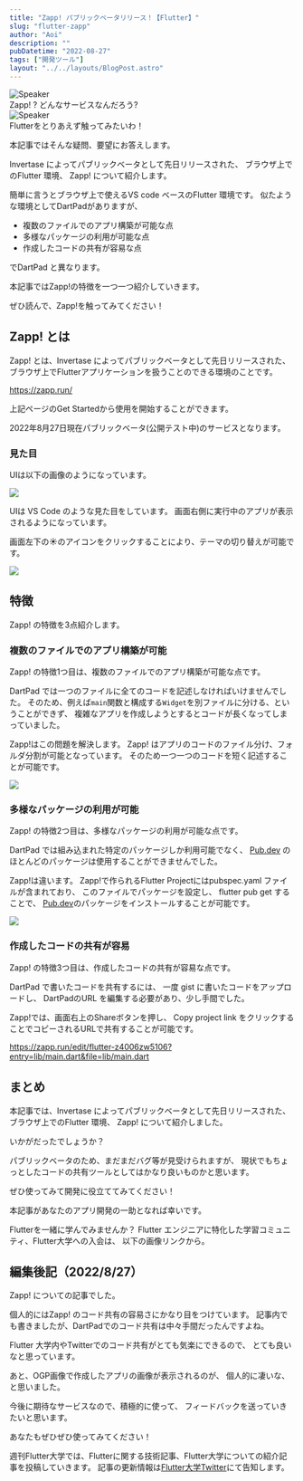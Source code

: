 ```yaml
---
title: "Zapp! パブリックベータリリース！【Flutter】"
slug: "flutter-zapp"
author: "Aoi"
description: ""
pubDatetime: "2022-08-27"
tags: ["開発ツール"]
layout: "../../layouts/BlogPost.astro"
---
```


<div class="speech-bubble-container">
  <div class="speech-bubble-avatar">
    <img src="/images/wp-content/themes/cocoon-master/images/ojisan.webp" alt="Speaker" />
  </div>
  <div class="speech-bubble">
    <div class="speech-bubble-content">
      Zapp! ? どんなサービスなんだろう?
    </div>
    <div class="speech-bubble-arrow arrow-left"></div>
  </div>
</div>

<div class="speech-bubble-container">
  <div class="speech-bubble-avatar">
    <img src="/images/wp-content/themes/cocoon-master/images/obasan.webp" alt="Speaker" />
  </div>
  <div class="speech-bubble">
    <div class="speech-bubble-content">
      Flutterをとりあえず触ってみたいわ！
    </div>
    <div class="speech-bubble-arrow arrow-left"></div>
  </div>
</div>

本記事ではそんな疑問、要望にお答えします。

Invertase によってパブリックベータとして先日リリースされた、
ブラウザ上でのFlutter 環境、 Zapp! について紹介します。

簡単に言うとブラウザ上で使えるVS code ベースのFlutter 環境です。
似たような環境としてDartPadがありますが、

- 複数のファイルでのアプリ構築が可能な点
- 多様なパッケージの利用が可能な点
- 作成したコードの共有が容易な点

でDartPad と異なります。

本記事ではZapp!の特徴を一つ一つ紹介していきます。

ぜひ読んで、Zapp!を触ってみてください！

## Zapp! とは

Zapp! とは、Invertase によってパブリックベータとして先日リリースされた、
ブラウザ上でFlutterアプリケーションを扱うことのできる環境のことです。

https://zapp.run/

上記ページのGet Startedから使用を開始することができます。

2022年8月27日現在パブリックベータ(公開テスト中)のサービスとなります。

### 見た目

UIは以下の画像のようになっています。

![](/images/wp-content/uploads/2022/08/スクリーンショット-2022-08-27-13.49.03-1024x563.webp)

UIは VS Code のような見た目をしています。
画面右側に実行中のアプリが表示されるようになっています。

画面左下の☀︎のアイコンをクリックすることにより、テーマの切り替えが可能です。

![](/images/wp-content/uploads/2022/08/スクリーンショット-2022-08-27-13.52.51-1024x561.webp)

## 特徴

Zapp! の特徴を3点紹介します。

### 複数のファイルでのアプリ構築が可能

Zapp! の特徴1つ目は、複数のファイルでのアプリ構築が可能な点です。

DartPad では一つのファイルに全てのコードを記述しなければいけませんでした。
そのため、例えば`main`関数と構成する`Widget`を別ファイルに分ける、ということができず、
複雑なアプリを作成しようとするとコードが長くなってしまっていました。

Zapp!はこの問題を解決します。
Zapp! はアプリのコードのファイル分け、フォルダ分割が可能となっています。
そのため一つ一つのコードを短く記述することが可能です。

![](/images/wp-content/uploads/2022/08/スクリーンショット-2022-08-27-14.00.58-1024x661.webp)

### 多様なパッケージの利用が可能

Zapp! の特徴2つ目は、多様なパッケージの利用が可能な点です。

DartPad では組み込まれた特定のパッケージしか利用可能でなく、
[Pub.dev](https://pub.dev/) のほとんどのパッケージは使用することができませんでした。

Zapp!は違います。
Zapp!で作られるFlutter Projectにはpubspec.yaml ファイルが含まれており、
このファイルでパッケージを設定し、
flutter pub get することで、
[Pub.dev](https://pub.dev/)のパッケージをインストールすることが可能です。

![](/images/wp-content/uploads/2022/08/スクリーンショット-2022-08-27-14.25.34-1024x558.webp)

### 作成したコードの共有が容易

Zapp! の特徴3つ目は、作成したコードの共有が容易な点です。

DartPad で書いたコードを共有するには、
一度 gist に書いたコードをアップロードし、
DartPadのURL を編集する必要があり、少し手間でした。

Zapp!では、画面右上のShareボタンを押し、
Copy project link をクリックすることでコピーされるURLで共有することが可能です。

https://zapp.run/edit/flutter-z4006zw5106?entry=lib/main.dart&file=lib/main.dart

## まとめ

本記事では、Invertase によってパブリックベータとして先日リリースされた、
ブラウザ上でのFlutter 環境、 Zapp! について紹介しました。

いかがだったでしょうか？

パブリックベータのため、まだまだバグ等が見受けられますが、
現状でもちょっとしたコードの共有ツールとしてはかなり良いものかと思います。

ぜひ使ってみて開発に役立ててみてください！

本記事があなたのアプリ開発の一助となれば幸いです。

Flutterを一緒に学んでみませんか？
Flutter エンジニアに特化した学習コミュニティ、Flutter大学への入会は、
以下の画像リンクから。

## 編集後記（2022/8/27）

Zapp! についての記事でした。

個人的にはZapp! のコード共有の容易さにかなり目をつけています。
記事内でも書きましたが、DartPadでのコード共有は中々手間だったんですよね。

Flutter 大学内やTwitterでのコード共有がとても気楽にできるので、
とても良いなと思っています。

あと、OGP画像で作成したアプリの画像が表示されるのが、
個人的に凄いな、と思いました。

今後に期待なサービスなので、積極的に使って、
フィードバックを送っていきたいと思います。

あなたもぜひぜひ使ってみてください！

週刊Flutter大学では、Flutterに関する技術記事、Flutter大学についての紹介記事を投稿していきます。
記事の更新情報は[Flutter大学Twitter](https://twitter.com/FlutterUniv)にて告知します。

